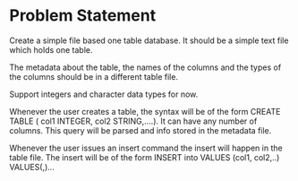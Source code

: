 # Problem Statement

Create a simple file based one table database. It should be a simple text file which holds one table.

The metadata about the table, the names of the columns and the types of the columns should be in a
different table file.

Support integers and character data types for now.

Whenever the user creates a table, the syntax will be of the form CREATE TABLE ( col1 INTEGER, col2 STRING,....).
It can have any number of columns. This query will be parsed and info stored in the metadata file.

Whenever the user issues an insert command the insert will happen in the table file. The insert will be of the
form INSERT into VALUES (col1, col2,..) VALUES(,)...
